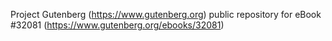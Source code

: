 Project Gutenberg (https://www.gutenberg.org) public repository for eBook #32081 (https://www.gutenberg.org/ebooks/32081)
